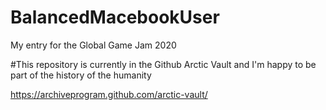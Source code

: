 # BalancedMacebookUser
My entry for the Global Game Jam 2020


#This repository is currently in the Github Arctic Vault and I'm happy to be part of the history of the humanity

https://archiveprogram.github.com/arctic-vault/
